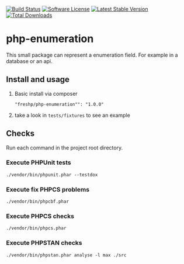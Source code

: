 [![Build Status](https://travis-ci.org/freshp/php-enumeration.svg?branch=master)](https://travis-ci.org/freshp/php-enumeration)
[![Software License](https://img.shields.io/badge/license-MIT-brightgreen.svg)](LICENSE)
[![Latest Stable Version](https://poser.pugx.org/freshp/php-enumeration/v/stable)](https://packagist.org/packages/freshp/php-enumeration)
[![Total Downloads](https://poser.pugx.org/freshp/php-enumeration/downloads)](https://packagist.org/packages/freshp/php-enumeration)

# php-enumeration

This small package can represent a enumeration field. For example in a database or an api.

## Install and usage

1. Basic install via composer
    ```
    "freshp/php-enumeration"": "1.0.0"
    ```
2. take a look in `tests/fixtures` to see an example

## Checks
Run each command in the project root directory.

### Execute PHPUnit tests
```
./vendor/bin/phpunit.phar --testdox
```

### Execute fix PHPCS problems
```
./vendor/bin/phpcbf.phar
```

### Execute PHPCS checks
```
./vendor/bin/phpcs.phar
```

### Execute PHPSTAN checks
```
./vendor/bin/phpstan.phar analyse -l max ./src
```
